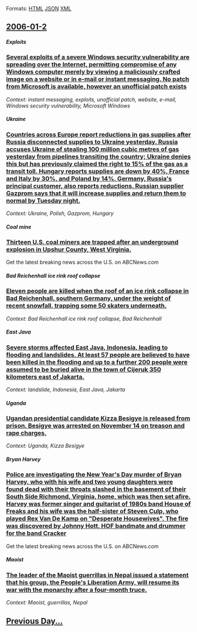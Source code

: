 
Formats: [HTML](2006/01/2/index.html)  [JSON](2006/01/2/index.json)  [XML](2006/01/2/index.xml)  

## [2006-01-2](/news/2006/01/2/index.md)

##### Exploits
### [ Several exploits of a severe Windows security vulnerability are spreading over the Internet, permitting compromise of any Windows computer merely by viewing a maliciously crafted image on a website or in e-mail or instant messaging. No patch from Microsoft is available, however an unofficial patch exists ](/news/2006/01/2/several-exploits-of-a-severe-windows-security-vulnerability-are-spreading-over-the-internet-permitting-compromise-of-any-windows-computer.md)
_Context: instant messaging, exploits, unofficial patch, website, e-mail, Windows security vulnerability, Microsoft Windows_

##### Ukraine
### [ Countries across Europe report reductions in gas supplies after Russia disconnected supplies to Ukraine yesterday. Russia accuses Ukraine of stealing 100 million cubic metres of gas yesterday from pipelines transiting the country; Ukraine denies this but has previously claimed the right to 15% of the gas as a transit toll. Hungary reports supplies are down by 40%, France and Italy by 30%, and Poland by 14%. Germany, Russia's principal customer, also reports reductions. Russian supplier Gazprom says that it will increase supplies and return them to normal by Tuesday night. ](/news/2006/01/2/countries-across-europe-report-reductions-in-gas-supplies-after-russia-disconnected-supplies-to-ukraine-yesterday-russia-accuses-ukraine-o.md)
_Context: Ukraine, Polish, Gazprom, Hungary_

##### Coal mine
### [ Thirteen U.S. coal miners are trapped after an underground explosion in Upshur County, West Virginia. ](/news/2006/01/2/thirteen-u-s-coal-miners-are-trapped-after-an-underground-explosion-in-upshur-county-west-virginia.md)
Get the latest breaking news across the U.S. on ABCNews.com

##### Bad Reichenhall ice rink roof collapse
### [ Eleven people are killed when the roof of an ice rink collapse in Bad Reichenhall, southern Germany, under the weight of recent snowfall, trapping some 50 skaters underneath. ](/news/2006/01/2/eleven-people-are-killed-when-the-roof-of-an-ice-rink-collapse-in-bad-reichenhall-southern-germany-under-the-weight-of-recent-snowfall-t.md)
_Context: Bad Reichenhall ice rink roof collapse, Bad Reichenhall_

##### East Java
### [ Severe storms affected East Java, Indonesia, leading to flooding and landslides. At least 57 people are believed to have been killed in the flooding and up to a further 200 people were assumed to be buried alive in the town of Cijeruk 350 kilometers east of Jakarta. ](/news/2006/01/2/severe-storms-affected-east-java-indonesia-leading-to-flooding-and-landslides-at-least-57-people-are-believed-to-have-been-killed-in-the.md)
_Context: landslide, Indonesia, East Java, Jakarta_

##### Uganda
### [ Ugandan presidential candidate Kizza Besigye is released from prison. Besigye was arrested on November 14 on treason and rape charges. ](/news/2006/01/2/ugandan-presidential-candidate-kizza-besigye-is-released-from-prison-besigye-was-arrested-on-november-14-on-treason-and-rape-charges.md)
_Context: Uganda, Kizza Besigye_

##### Bryan Harvey
### [ Police are investigating the New Year's Day murder of Bryan Harvey, who with his wife and two young daughters were found dead with their throats slashed in the basement of their South Side Richmond, Virginia, home, which was then set afire. Harvey was former singer and guitarist of 1980s band House of Freaks and his wife was the half-sister of Steven Culp, who played Rex Van De Kamp on "Desperate Housewives". The fire was discovered by Johnny Hott, HOF bandmate and drummer for the band Cracker ](/news/2006/01/2/police-are-investigating-the-new-year-s-day-murder-of-bryan-harvey-who-with-his-wife-and-two-young-daughters-were-found-dead-with-their-th.md)
Get the latest breaking news across the U.S. on ABCNews.com

##### Maoist
### [ The leader of the Maoist guerrillas in Nepal issued a statement that his group, the People's Liberation Army, will resume its war with the monarchy after a four-month truce. ](/news/2006/01/2/the-leader-of-the-maoist-guerrillas-in-nepal-issued-a-statement-that-his-group-the-people-s-liberation-army-will-resume-its-war-with-the.md)
_Context: Maoist, guerrillas, Nepal_

## [Previous Day...](/news/2006/01/1/index.md)

